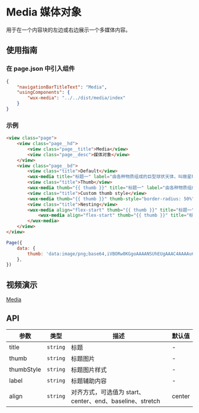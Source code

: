# Media 媒体对象

用于在一个内容块的左边或右边展示一个多媒体内容。

## 使用指南

### 在 page.json 中引入组件

```json
{
    "navigationBarTitleText": "Media",
    "usingComponents": {
        "wux-media": "../../dist/media/index"
    }
}
```

### 示例

```html
<view class="page">
    <view class="page__hd">
        <view class="page__title">Media</view>
        <view class="page__desc">媒体对象</view>
    </view>
    <view class="page__bd">
        <view class="title">Default</view>
        <wux-media title="标题一" label="由各种物质组成的巨型球状天体，叫做星球。星球有一定的形状，有自己的运行轨道。"></wux-media>
        <view class="title">Thumb</view>
        <wux-media thumb="{{ thumb }}" title="标题一" label="由各种物质组成的巨型球状天体，叫做星球。星球有一定的形状，有自己的运行轨道。"></wux-media>
        <view class="title">Custom thumb style</view>
        <wux-media thumb="{{ thumb }}" thumb-style="border-radius: 50%" title="标题一" label="由各种物质组成的巨型球状天体，叫做星球。星球有一定的形状，有自己的运行轨道。"></wux-media>
        <view class="title">Nesting</view>
        <wux-media align="flex-start" thumb="{{ thumb }}" title="标题一" label="由各种物质组成的巨型球状天体，叫做星球。星球有一定的形状，有自己的运行轨道。">
            <wux-media align="flex-start" thumb="{{ thumb }}" title="标题一" label="由各种物质组成的巨型球状天体，叫做星球。星球有一定的形状，有自己的运行轨道。"></wux-media>
        </wux-media>
    </view>
</view>
```

```js
Page({
    data: {
        thumb: 'data:image/png;base64,iVBORw0KGgoAAAANSUhEUgAAAC4AAAAuCAMAAABgZ9sFAAAAVFBMVEXx8fHMzMzr6+vn5+fv7+/t7e3d3d2+vr7W1tbHx8eysrKdnZ3p6enk5OTR0dG7u7u3t7ejo6PY2Njh4eHf39/T09PExMSvr6+goKCqqqqnp6e4uLgcLY/OAAAAnklEQVRIx+3RSRLDIAxE0QYhAbGZPNu5/z0zrXHiqiz5W72FqhqtVuuXAl3iOV7iPV/iSsAqZa9BS7YOmMXnNNX4TWGxRMn3R6SxRNgy0bzXOW8EBO8SAClsPdB3psqlvG+Lw7ONXg/pTld52BjgSSkA3PV2OOemjIDcZQWgVvONw60q7sIpR38EnHPSMDQ4MjDjLPozhAkGrVbr/z0ANjAF4AcbXmYAAAAASUVORK5CYII=',
    },
})
```

## 视频演示

[Media](./_media/media.mp4 ':include :type=iframe width=375px height=667px')

## API

| 参数 | 类型 | 描述 | 默认值 |
| --- | --- | --- | --- |
| title | <code>string</code> | 标题 | - |
| thumb | <code>string</code> | 标题图片 | - |
| thumbStyle | <code>string</code> | 标题图片样式 | - |
| label | <code>string</code> | 标题辅助内容 | - |
| align | <code>string</code> | 对齐方式，可选值为 start、center、end、baseline、stretch | center |